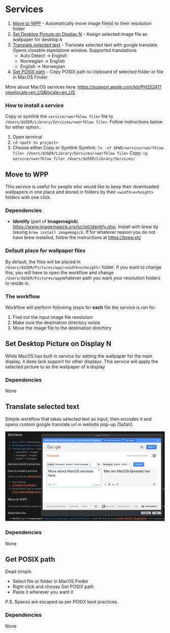 # Services

1. [Move to WPP](#move-to-wpp) - Automatically move image file(s) to their resolution folder
1. [Set Desktop Picture on Display N](#set-desktop-picture-on-display-n) - Assign selected image file as wallpaper for desktop `N`
1. [Translate selected text](#translate-selected-text) - Translate selected text with google translate. Opens closable standalone window. Supported translations
    - Auto Detect -> English
    - Norwegian -> English
    - English -> Norwegian
1. [Get POSIX path](#get-posix-path) - Copy POSIX path to clipboard of selected folder or file in MacOS Finder

More about MacOS services here: https://support.apple.com/kb/PH25241?viewlocale=en_US&locale=en_US

### How to install a service
Copy or symlink the `service/<worfklow file>` file to `/Users/$USER/Library/Services/<worfklow file>`. Follow instructions below for either option..

1. Open terminal
2. `cd <path to project>`
3. Choose either Copy or Symlink
Symlink: `ln -sf $PWD/service/<worfklow file> /Users/$USER/Library/Services/<worfklow file>`
Copy: `cp service/<worfklow file> /Users/$USER/Library/Services/`

Move to WPP
---

This service is useful for people who would like to keep their downloaded wallpapers in one place and stored in folders by their `<width>x<height>` folders with one click.

### Dependencies
* **Identify** (part of **Imagemagick**) https://www.imagemagick.org/script/identify.php. Install with brew by issuing `brew install imagemagick`. If for whatever reason you do not have brew installed, follow the instructions at https://brew.sh/

### Default place for wallpaper files
By default, the files will be placed in `/Users/$USER/Pictures/wpp/<width>x<height>` folder. If you want to change this, you will have to open the workflow and change `/Users/$USER/Pictures/wpp`whatever path you want your resolution folders to reside in.

### The workflow
Workflow will perform following steps for **each** file the service is run for.
1. Find out the input image file resolution
1. Make sure the destination directory exists
1. Move the image file to the destination directory

Set Desktop Picture on Display N
---

While MacOS has built in service for setting the wallpaper for the main display, it does lack support for other displays. This service will apply the selected picture to as the wallpaper of `N` display

### Dependencies
None

Translate selected text
---

Simple workflow that takes selected text as input, then encodes it and opens custom google translate url in website pop-up (Safari).

![image](/screenshots/translate.png?raw=true "Screenshot of Translate selected text (English -> Norwegian).workflow")

### Dependencies
None

Get POSIX path
---

Dead simple.
- Select file or folder in MacOS Finder
- Right click and choose Get POSIX path
- Paste it wherever you want it

P.S. Spaces are escaped as per POSIX best practices.

### Dependencies
None
